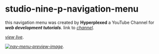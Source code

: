 # studio-nine-p-navigation-menu

this navigation menu was created by **Hyperplexed** a YouTube Channel for ***web development tutorials***. link to *[channel](https://www.youtube.com/@Hyperplexed)*.

*[view live](https://emma11111010100.github.io/studio-nine-p-navigation-menu/)*.

*[![nav-menu-preview-image](https://github.com/emma11111010100/studio-nine-p-navigation-menu/blob/main/studio9p-nav.png)](https://emma11111010100.github.io/studio-nine-p-navigation-menu/)*.
